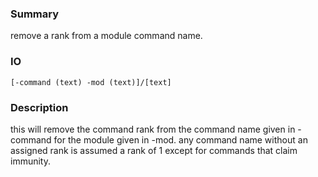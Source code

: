 ### Summary ###

remove a rank from a module command name.

### IO ###

```[-command (text) -mod (text)]/[text]```

### Description ###

this will remove the command rank from the command name given in -command for the module given in -mod. any command name without an assigned rank is assumed a rank of 1 except for commands that claim immunity.